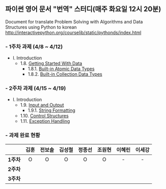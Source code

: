 ## 파이썬 영어 문서 "번역" 스터디(매주 화요일 12시 20분)

Document for translate Problem Solving with Algorithms and Data Structures using Python to korean
http://interactivepython.org/courselib/static/pythonds/index.html

### - 1주차 과제 (4/8 ~ 4/12)
* Ⅰ. Introduction  
  * 1.8. [Getting Started With Data](http://interactivepython.org/courselib/static/pythonds/Introduction/GettingStartedwithData.html)
    * 1.8.1. [Built-in Atomic Data Types](http://interactivepython.org/courselib/static/pythonds/Introduction/GettingStartedwithData.html#built-in-atomic-data-types)
    * 1.8.2. [Built-in Collection Data Types](http://interactivepython.org/courselib/static/pythonds/Introduction/GettingStartedwithData.html#built-in-collection-data-types)

### - 2주차 과제 (4/15 ~ 4/19)
* Ⅰ. Introduction  
  * 1.9. [Input and Output](http://interactivepython.org/courselib/static/pythonds/Introduction/InputandOutput.html)
    * 1.9.1. [String Formatting](http://interactivepython.org/courselib/static/pythonds/Introduction/InputandOutput.html#string-formatting)
  * 1.10. [Control Structures](http://interactivepython.org/courselib/static/pythonds/Introduction/ControlStructures.html)
  * 1.11. [Exception Handling](http://interactivepython.org/courselib/static/pythonds/Introduction/ExceptionHandling.html)
  
### - 과제 완료 현황  
|  | <center>김훈</center> | <center>전보솔</center> | <center>김성철</center> | <center>정종선</center> | <center>조원현</center> | <center>이혜린</center> | <center>이세강</center>
|:--------:|:--------:|:--------:|:--------:|:--------:|:--------:|:--------:|:--------:
|**1주차** | O | O | O | O | O | - | -
|**2주차** | | | | | | | |
|**3주차** | | | | | | | |

